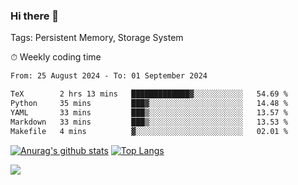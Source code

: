 ### Hi there 👋

Tags: Persistent Memory, Storage System

<!--

[![Anurag's github stats](https://github-readme-stats.vercel.app/api?username=wwyf)](https://github.com/anuraghazra/github-readme-stats)

[![Anurag's github stats](https://github-readme-stats.vercel.app/api?username=wwyf&count_private=true)](https://github.com/anuraghazra/github-readme-stats)


[![Top Langs](https://github-readme-stats.vercel.app/api/top-langs/?username=wwyf&count_private=true&&hide=jupyter%20notebook,html)](https://github.com/anuraghazra/github-readme-stats)



-->


⏱ Weekly coding time

<!--START_SECTION:waka-->

```txt
From: 25 August 2024 - To: 01 September 2024

TeX        2 hrs 13 mins   █████████████▓░░░░░░░░░░░   54.69 %
Python     35 mins         ███▓░░░░░░░░░░░░░░░░░░░░░   14.48 %
YAML       33 mins         ███▒░░░░░░░░░░░░░░░░░░░░░   13.57 %
Markdown   33 mins         ███▒░░░░░░░░░░░░░░░░░░░░░   13.53 %
Makefile   4 mins          ▓░░░░░░░░░░░░░░░░░░░░░░░░   02.01 %
```

<!--END_SECTION:waka-->



[![Anurag's github stats](https://github-readme-stats.vercel.app/api?username=wwyf&count_private=true&show_icons=true&hide_border=true)](https://github.com/anuraghazra/github-readme-stats) [![Top Langs](https://github-readme-stats.vercel.app/api/top-langs/?username=wwyf&count_private=true&hide=jupyter%20notebook,html,OpenEdge%20ABL&langs_count=10&layout=compact&hide_border=true)](https://github.com/anuraghazra/github-readme-stats)

<!--

[![willianrod's wakatime stats](https://github-readme-stats.vercel.app/api/wakatime?username=wwyf)](https://github.com/anuraghazra/github-readme-stats)


-->

![](https://hit.yhype.me/github/profile?user_id=23121291)
